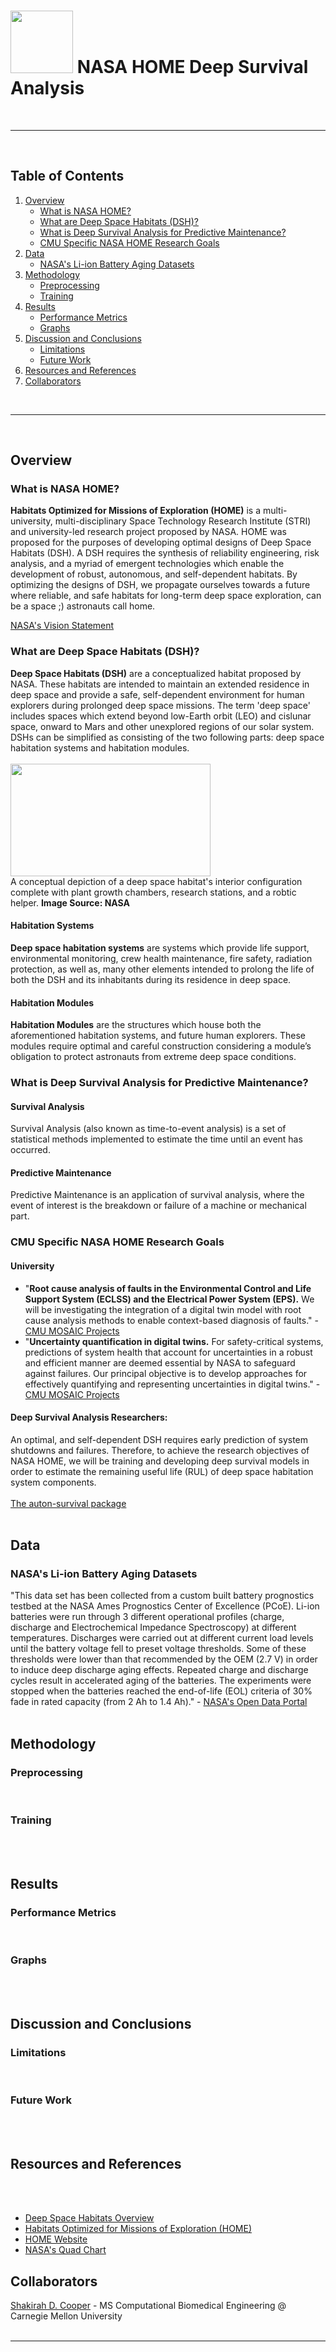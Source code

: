 # <img src="https://drive.google.com/uc?export=view&id=1XoL0DKY9N63l-rIop8PnYnHXGRz_AOfx" width="100" height="100"> NASA HOME Deep Survival Analysis
<br>


***
<br>


## Table of Contents
1. [Overview](#overview)
   * [What is NASA HOME?](#nasa-home)
   * [What are Deep Space Habitats (DSH)?](#dsh)
   * [What is Deep Survival Analysis for Predictive Maintenance?](#dsa)
   * [CMU Specific NASA HOME Research Goals](#cmu)
2. [Data](#data)
   * [NASA's Li-ion Battery Aging Datasets](#li-ion)
3. [Methodology](#method)
   * [Preprocessing](#pre-proc)
   * [Training](#train)
4. [Results](#results)
   * [Performance Metrics](#metrics)
   * [Graphs](#graphs)
5. [Discussion and Conclusions](#disc-cons)
   * [Limitations](#limits)
   * [Future Work](#future)
6. [Resources and References](#res-ref)
7. [Collaborators](#collab)


<br>

***
<br>


<a name = "overview"></a>
## Overview
<a name = "nasa-home"></a>
### What is NASA HOME?
<b>Habitats Optimized for Missions of Exploration (HOME)</b> is a multi-university, multi-disciplinary Space Technology Research Institute (STRI) and university-led research project proposed by NASA. HOME was proposed for the purposes of developing optimal designs of Deep Space Habitats (DSH). A DSH requires the synthesis of reliability engineering, risk analysis, and a myriad of emergent technologies which enable the development of robust, autonomous, and self-dependent habitats. By optimizing the designs of DSH, we propagate ourselves towards a future where reliable, and safe habitats for long-term deep space exploration, can be a space ;) astronauts call home.

[NASA's Vision Statement](https://www.nasa.gov/sites/default/files/atoms/files/home_quad_chart.pdf)
<br>

<a name = "dsh"></a>
### What are Deep Space Habitats (DSH)?
<b>Deep Space Habitats (DSH)</b> are a conceptualized habitat proposed by NASA. These habitats are intended to maintain an extended residence in deep space and provide a safe, self-dependent environment for human explorers during prolonged deep space missions. The term 'deep space' includes spaces which extend beyond low-Earth orbit (LEO) and cislunar space, onward to Mars and other unexplored regions of our solar system. DSHs can be simplified as consisting of the two following parts: deep space habitation systems and habitation modules.
<br><br>
<img src="https://drive.google.com/uc?export=view&id=16flpdqapmh1jcujg2csmyAEqBFnsk9hw" width="320" height="180">
<br>
A conceptual depiction of a deep space habitat's interior configuration complete with plant growth chambers, research stations, and a robtic helper. <b>Image Source: NASA</b>

#### Habitation Systems
<b>Deep space habitation systems</b> are systems which provide life support, environmental monitoring, crew health maintenance, fire safety, radiation protection, as well as, many other elements intended to prolong the life of both the DSH and its inhabitants during its residence in deep space. 
#### Habitation Modules
<b>Habitation Modules</b> are the structures which house both the aforementioned habitation systems, and future human explorers. These modules require optimal and careful construction considering a module’s obligation to protect astronauts from extreme deep space conditions.
<br>

<a name = "dsa"></a>
### What is Deep Survival Analysis for Predictive Maintenance?
#### Survival Analysis
Survival Analysis (also known as time-to-event analysis) is a set of statistical methods implemented to estimate the time until an event has occurred.

#### Predictive Maintenance
Predictive Maintenance is an application of survival analysis, where the event of interest is the breakdown or failure of a machine or mechanical part.
<br>

<a name = "cmu"></a>
### CMU Specific NASA HOME Research Goals
#### University
* "<b>Root cause analysis of faults in the Environmental Control and Life Support System (ECLSS) and the Electrical Power System (EPS).</b> We will be investigating the integration of a digital twin model with root cause analysis methods to enable context-based diagnosis of faults." - [CMU MOSAIC Projects](https://faculty.ce.cmu.edu/mosaic/projects/habitats-optimized-for-missions-of-exploration-nasa-home/)
* "<b>Uncertainty quantification in digital twins.</b> For safety-critical systems, predictions of system health that account for uncertainties in a robust and efficient manner are deemed essential by NASA to safeguard against failures. Our principal objective is to develop approaches for effectively quantifying and representing uncertainties in digital twins." - [CMU MOSAIC Projects](https://faculty.ce.cmu.edu/mosaic/projects/habitats-optimized-for-missions-of-exploration-nasa-home/)
#### Deep Survival Analysis Researchers:
An optimal, and self-dependent DSH requires early prediction of system shutdowns and failures. Therefore, to achieve the research objectives of NASA HOME, we will be training and developing deep survival models in order to estimate the remaining useful life (RUL) of deep space habitation system components. 
<br><br>
[The auton-survival package](https://github.com/autonlab/auton-survival)
<br><br>


<a name = "data"></a>
## Data
<a name = "li-ion"></a>
### NASA's Li-ion Battery Aging Datasets
"This data set has been collected from a custom built battery prognostics testbed at the NASA Ames Prognostics Center of Excellence (PCoE). Li-ion batteries were run through 3 different operational profiles (charge, discharge and Electrochemical Impedance Spectroscopy) at different temperatures. Discharges were carried out at different current load levels until the battery voltage fell to preset voltage thresholds. Some of these thresholds were lower than that recommended by the OEM (2.7 V) in order to induce deep discharge aging effects. Repeated charge and discharge cycles result in accelerated aging of the batteries. The experiments were stopped when the batteries reached the end-of-life (EOL) criteria of 30% fade in rated capacity (from 2 Ah to 1.4 Ah)." - [NASA's Open Data Portal](https://data.nasa.gov/dataset/Li-ion-Battery-Aging-Datasets/uj5r-zjdb)
<br><br>


<a name = "method"></a>
## Methodology
<a name = "pre-proc"></a>
### Preprocessing
<br>

<a name = "train"></a>
### Training
<br><br>


<a name = "results"></a>
## Results
<a name = "metrics"></a>
### Performance Metrics
<br>

<a name = "graphs"></a>
### Graphs
<br><br>


<a name = "disc-cons"></a>
## Discussion and Conclusions
<a name = "limits"></a>
### Limitations
<br>

<a name = "future"></a>
### Future Work
<br><br>


<a name = "res-ref"></a>
## Resources and References
<br><br>
* [Deep Space Habitats Overview](https://www.nasa.gov/deep-space-habitation/overview/)
* [Habitats Optimized for Missions of Exploration (HOME)](https://www.nasa.gov/directorates/spacetech/strg/stri/stri_2018/Habitats_Optimized_for_Missions_of_Exploration_HOME/)
* [HOME Website](https://homestri.ucdavis.edu/)
* [NASA's Quad Chart](https://www.nasa.gov/sites/default/files/atoms/files/home_quad_chart.pdf)



<a name = "collab"></a>
## Collaborators
[Shakirah D. Cooper](https://github.com/ArchaePi) - MS Computational Biomedical Engineering @ Carnegie Mellon University
<br><br>


***
